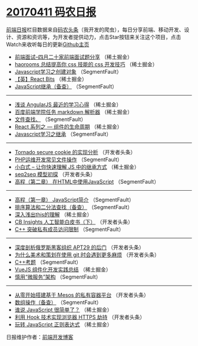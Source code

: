 # [20170411 码农日报](11.md)

[前端日报](http://caibaojian.com/c/news)栏目数据来自[码农头条](http://hao.caibaojian.com/)（我开发的爬虫），每日分享前端、移动开发、设计、资源和资讯等，为开发者提供动力，点击Star按钮来关注这个项目，点击Watch来收听每日的更新[Github主页](https://github.com/kujian/frontendDaily)
* [前端面试&#8211;四月二十家前端面试题分享](http://hao.caibaojian.com/34166.html) （稀土掘金）
* [haorooms 总结提高你 css 技能的 css 开发技巧](http://hao.caibaojian.com/34165.html) （稀土掘金）
* [Javascript学习之创建对象](http://hao.caibaojian.com/34196.html) （SegmentFault）
* [【英】React Bits](http://hao.caibaojian.com/34174.html) （稀土掘金）
* [JavaScript继承（备查）](http://hao.caibaojian.com/34199.html) （SegmentFault）

***
* [浅谈 AngularJS 最近的学习心得](http://hao.caibaojian.com/34173.html) （稀土掘金）
* [百度前端学院任务 markdown 解析器](http://hao.caibaojian.com/34176.html) （稀土掘金）
* [文件查找、](http://hao.caibaojian.com/34197.html) （SegmentFault）
* [React 系列之 &#8212; 组件的生命周期](http://hao.caibaojian.com/34167.html) （稀土掘金）
* [Javascript学习之继承](http://hao.caibaojian.com/34201.html) （SegmentFault）

***
* [Tornado secure cookie 的实现分析](http://hao.caibaojian.com/34226.html) （开发者头条）
* [PHP运维开发常见文件操作](http://hao.caibaojian.com/34202.html) （SegmentFault）
* [小白式 &#8211; 让你快速理解 JS 中的继承方式](http://hao.caibaojian.com/34172.html) （稀土掘金）
* [seq2seq 模型初探](http://hao.caibaojian.com/34231.html) （开发者头条）
* [高程（第二章） 在HTML中使用JavaScript](http://hao.caibaojian.com/34188.html) （SegmentFault）

***
* [高程（第一章） JavaScript简介](http://hao.caibaojian.com/34189.html) （SegmentFault）
* [排序算法和二分法查找（备查）](http://hao.caibaojian.com/34200.html) （SegmentFault）
* [深入浅出this的理解](http://hao.caibaojian.com/34170.html) （稀土掘金）
* [CB Insights 人工智能白皮书（下）](http://hao.caibaojian.com/34227.html) （开发者头条）
* [C++ 突破私有成员访问限制](http://hao.caibaojian.com/34193.html) （SegmentFault）

***
* [深度剖析俄罗斯黑客组织 APT29 的后门](http://hao.caibaojian.com/34228.html) （开发者头条）
* [为什么美术和策划在使用 git 时会遇到更多麻烦](http://hao.caibaojian.com/34218.html) （开发者头条）
* [C++考题](http://hao.caibaojian.com/34194.html) （SegmentFault）
* [VueJS 组件化开发实践总结](http://hao.caibaojian.com/34164.html) （稀土掘金）
* [慎用“微服务”架构](http://hao.caibaojian.com/34186.html) （SegmentFault）

***
* [从零开始搭建基于 Mesos 的私有容器平台](http://hao.caibaojian.com/34232.html) （开发者头条）
* [数组操作（备查）](http://hao.caibaojian.com/34198.html) （SegmentFault）
* [谁说 JavaScript 很简单了？](http://hao.caibaojian.com/34169.html) （稀土掘金）
* [利用 Hook 技术实现浏览器 HTTPS 劫持](http://hao.caibaojian.com/34224.html) （开发者头条）
* [玩转 JavaScript 正则表达式](http://hao.caibaojian.com/34159.html) （稀土掘金）

日报维护作者：[前端开发博客](http://caibaojian.com/) 